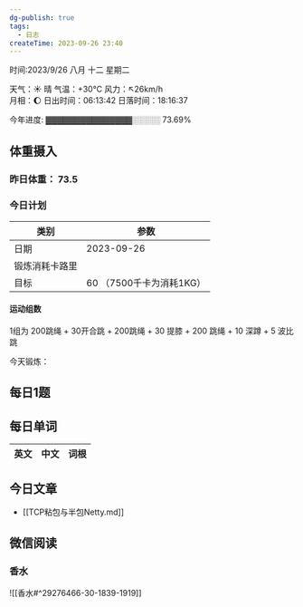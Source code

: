 ```yaml
---
dg-publish: true
tags:
  - 日志
createTime: 2023-09-26 23:40
---
```



时间:2023/9/26 八月 十二 星期二

天气：☀️   晴 气温：+30°C 风力：↖26km/h  
月相：🌔 日出时间：06:13:42 日落时间：18:16:37

今年进度: ▓▓▓▓▓▓▓▓▓▓▓▓▓▓▓░░░░░ 73.69%

## 体重摄入

### 昨日体重： 73.5
### 今日计划

| 类别           | 参数                    |
| -------------- | ----------------------- |
| 日期           | 2023-09-26               |
| 锻炼消耗卡路里 | |
| 目标           | 60      （7500千卡为消耗1KG）                |


#### 运动组数

1组为 200跳绳 + 30开合跳 + 200跳绳 + 30 提膝 + 200 跳绳 + 10 深蹲 + 5 波比跳

今天锻炼：





## 每日1题


## 每日单词

| 英文       | 中文       |词根|
| ---------- | ---------- | ---|


## 今日文章
 
- [[TCP粘包与半包Netty.md]]

## 微信阅读

<!-- start of weread -->

### 香水
![[香水#^29276466-30-1839-1919]]

<!-- end of weread -->
